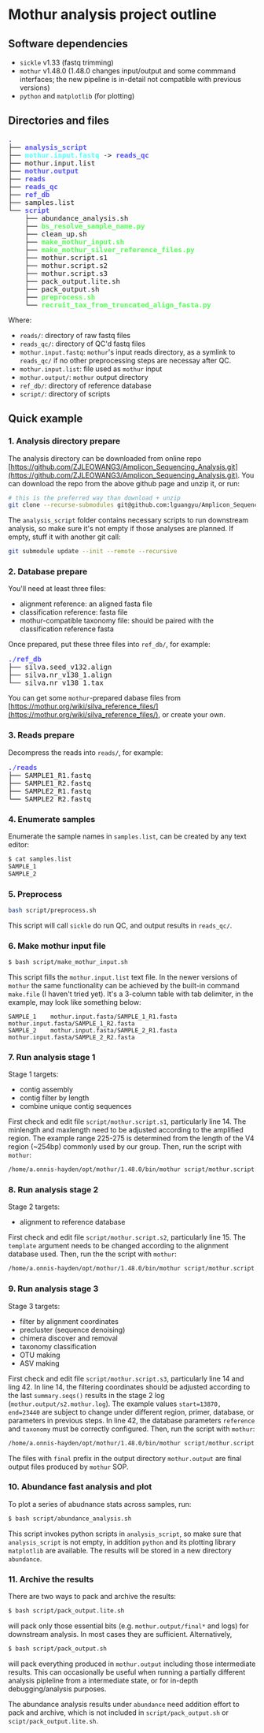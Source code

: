 # Mothur analysis project outline

## Software dependencies

* `sickle` v1.33 (fastq trimming)
* `mothur` v1.48.0 (1.48.0 changes input/output and some commmand interfaces; the new pipeline is in-detail not compatible with previous versions)
* `python` and `matplotlib` (for plotting)

## Directories and files

<pre><font color="#5555FF"><b>.</b></font>
├── <font color="#5555FF"><b>analysis_script</b></font>
├── <font color="#55FFFF"><b>mothur.input.fastq</b></font> -&gt; <font color="#5555FF"><b>reads_qc</b></font>
├── mothur.input.list
├── <font color="#5555FF"><b>mothur.output</b></font>
├── <font color="#5555FF"><b>reads</b></font>
├── <font color="#5555FF"><b>reads_qc</b></font>
├── <font color="#5555FF"><b>ref_db</b></font>
├── samples.list
└── <font color="#5555FF"><b>script</b></font>
    ├── abundance_analysis.sh
    ├── <font color="#55FF55"><b>bs_resolve_sample_name.py</b></font>
    ├── clean_up.sh
    ├── <font color="#55FF55"><b>make_mothur_input.sh</b></font>
    ├── <font color="#55FF55"><b>make_mothur_silver_reference_files.py</b></font>
    ├── mothur.script.s1
    ├── mothur.script.s2
    ├── mothur.script.s3
    ├── pack_output.lite.sh
    ├── pack_output.sh
    ├── <font color="#55FF55"><b>preprocess.sh</b></font>
    └── <font color="#55FF55"><b>recruit_tax_from_truncated_align_fasta.py</b></font>
</pre>

Where:

* `reads/`: directory of raw fastq files
* `reads_qc/`: directory of QC'd fastq files
* `mothur.input.fastq`: `mothur`'s input reads directory, as a symlink to `reads_qc/` if no other preprocessing steps are necessay after QC.
* `mothur.input.list`: file used as `mothur` input
* `mothur.output/`: `mothur` output directory
* `ref_db/`: directory of reference database
* `script/`: directory of scripts

## Quick example

### 1. Analysis directory prepare

The analysis directory can be downloaded from online repo [https://github.com/ZJLEOWANG3/Amplicon_Sequencing_Analysis.git](https://github.com/ZJLEOWANG3/Amplicon_Sequencing_Analysis.git). You can download the repo from the above github page and unzip it, or run:

```bash
# this is the preferred way than download + unzip
git clone --recurse-submodules git@github.com:lguangyu/Amplicon_Sequencing_Analysis.git
```

The `analysis_script` folder contains necessary scripts to run downstream analysis, so make sure it's not empty if those analyses are planned. If empty, stuff it with another git call:

```bash
git submodule update --init --remote --recursive
```

### 2. Database prepare

You'll need at least three files:

* alignment reference: an aligned fasta file
* classification reference: fasta file
* mothur-compatible taxonomy file: should be paired with the classification reference fasta

Once prepared, put these three files into `ref_db/`, for example:

<pre><font color="#5555FF"><b>./ref_db</b></font>
├── silva.seed_v132.align
├── silva.nr_v138_1.align
└── silva.nr_v138_1.tax
</pre>

You can get some `mothur`-prepared dabase files from [https://mothur.org/wiki/silva_reference_files/](https://mothur.org/wiki/silva_reference_files/), or create your own.

### 3. Reads prepare

Decompress the reads into `reads/`, for example:

<pre><font color="#5555FF"><b>./reads</b></font>
├── SAMPLE1_R1.fastq
├── SAMPLE1_R2.fastq
├── SAMPLE2_R1.fastq
└── SAMPLE2_R2.fastq
</pre>

### 4. Enumerate samples

Enumerate the sample names in `samples.list`, can be created by any text editor:

```bash
$ cat samples.list
SAMPLE_1
SAMPLE_2
```

### 5. Preprocess

```bash
bash script/preprocess.sh
```

This script will call `sickle` do run QC, and output results in `reads_qc/`.

### 6. Make mothur input file

```bash
$ bash script/make_mothur_input.sh
```

This script fills the `mothur.input.list` text file. In the newer versions of `mothur` the same functionality can be achieved by the built-in command `make.file` (I haven't tried yet). It's a 3-column table with tab delimiter, in the example, may look like something below:

```
SAMPLE_1	mothur.input.fasta/SAMPLE_1_R1.fasta	mothur.input.fasta/SAMPLE_1_R2.fasta
SAMPLE_2	mothur.input.fasta/SAMPLE_2_R1.fasta	mothur.input.fasta/SAMPLE_2_R2.fasta
```

### 7. Run analysis stage 1

Stage 1 targets:

* contig assembly
* contig filter by length
* combine unique contig sequences

First check and edit file `script/mothur.script.s1`, particularly line 14. The minlength and maxlength need to be adjusted according to the amplified region. The example range 225-275 is determined from the length of the V4 region (~254bp) commonly used by our group. Then, run the script with `mothur`:

```bash
/home/a.onnis-hayden/opt/mothur/1.48.0/bin/mothur script/mothur.script.s1 > s1.output
```

### 8. Run analysis stage 2

Stage 2 targets:

* alignment to reference database

First check and edit file `script/mothur.script.s2`, particularly line 15. The `template` argument needs to be changed according to the alignment database used. Then, run the the script with `mothur`:

```bash
/home/a.onnis-hayden/opt/mothur/1.48.0/bin/mothur script/mothur.script.s2 > s2.output
```

### 9. Run analysis stage 3

Stage 3 targets:

* filter by alignment coordinates
* precluster (sequence denoising)
* chimera discover and removal
* taxonomy classification
* OTU making
* ASV making

First check and edit file `script/mothur.script.s3`, particularly line 14 and ling 42. In line 14, the filtering coordinates should be adjusted according to the last `summary.seqs()` results in the stage 2 log (`mothur.output/s2.mothur.log`). The example values `start=13870, end=23440` are subject to change under different region, primer, database, or parameters in previous steps. In line 42, the database parameters `reference` and `taxonomy` must be correctly configured. Then, run the script with `mothur`:

```bash
/home/a.onnis-hayden/opt/mothur/1.48.0/bin/mothur script/mothur.script.s3
```

The files with `final` prefix in the output directory `mothur.output` are final output files produced by `mothur` SOP.

### 10. Abundance fast analysis and plot

To plot a series of abudnance stats across samples, run:

```bash
$ bash script/abundance_analysis.sh
```

This script invokes python scripts in `analysis_script`, so make sure that `analysis_script` is not empty, in addition `python` and its plotting library `matplotlib` are available. The results will be stored in a new directory `abundance`.

### 11. Archive the results

There are two ways to pack and archive the results:

```bash
$ bash script/pack_output.lite.sh
```

will pack only those essential bits (e.g. `mothur.output/final*` and logs) for downstream analysis. In most cases they are sufficient. Alternatively,

```bash
$ bash script/pack_output.sh
```

will pack everything produced in `mothur.output` including those intermediate results. This can occasionally be useful when running a partially different analysis pipleline from a intermediate state, or for in-depth debugging/analysis purposes.

The abundance analysis results under `abundance` need addition effort to pack and archive, which is not included in `script/pack_output.sh` or `scipt/pack_output.lite.sh`.
